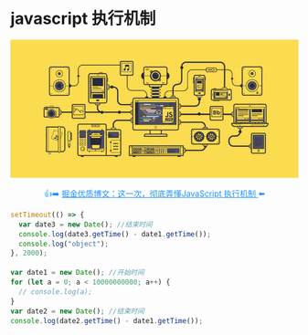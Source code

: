 # javascript 执行机制

![RUNOOB 图标](../assets/15fdd9dfc3293a5c.png)

<p class="codepart-title"> 👍➡️ <a href="https://juejin.cn/post/6844903512845860872"  target = "_blank">
掘金优质博文：这一次，彻底弄懂JavaScript 执行机制
</a>⬅️</p>

```js
setTimeout(() => {
  var date3 = new Date(); //结束时间
  console.log(date3.getTime() - date1.getTime());
  console.log("object");
}, 2000);

var date1 = new Date(); //开始时间
for (let a = 0; a < 10000000000; a++) {
  // console.log(a);
}
var date2 = new Date(); //结束时间
console.log(date2.getTime() - date1.getTime());
```

<!-- TODO:完成js执行机制 -->

<style scoped>
.codepart-title{
 text-align:center;
 color:dodgerblue
}
.codepart-title a{
     color:dodgerblue
}
</style>
